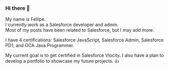 ### Hi there 👋

My name is Fellipe.  
I currently work as a Salesforce developer and admin.  
Most of my posts have been related to Salesforce, but I may add more.  

I have 4 certifications: Salesforce JavaScript, Salesforce Admin,
Salesforce PD1, and OCA Java Programmer.

My current goal is to get certified in Salesforce Vlocity. I also have a plan to develop a portfolio to showcase my future projects. 
:thumbsup:

<!--
**fddemora/fddemora** is a ✨ _special_ ✨ repository because its `README.md` (this file) appears on your GitHub profile.

Here are some ideas to get you started:

- 🔭 I’m currently working on ...
- 🌱 I’m currently learning ...
- 👯 I’m looking to collaborate on ...
- 🤔 I’m looking for help with ...
- 💬 Ask me about ...
- 📫 How to reach me: ...
- 😄 Pronouns: ...
- ⚡ Fun fact: ...
-->
